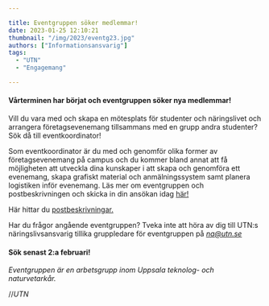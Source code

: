 ```yaml
---

title: Eventgruppen söker medlemmar!
date: 2023-01-25 12:10:21
thumbnail: "/img/2023/eventg23.jpg"
authors: ["Informationsansvarig"]
tags: 
  - "UTN"
  - "Engagemang"

---
```


#### Vårterminen har börjat och eventgruppen söker nya medlemmar!

Vill du vara med och skapa en mötesplats för studenter och näringslivet och arrangera företagsevenemang tillsammans med en grupp andra studenter? Sök då till eventkoordinator!

Som eventkoordinator är du med och genomför olika former av företagsevenemang på campus och du kommer bland annat att få möjligheten att utveckla dina kunskaper i att skapa och genomföra ett evenemang, skapa grafiskt material och anmälningssystem samt planera logistiken inför evenemang. Läs mer om eventgruppen och postbeskrivningen och skicka in din ansökan idag [här!](https://apply.utn.se/)

Här hittar du [postbeskrivningar.](https://drive.google.com/.../0B8uSEPFZ2uc7RU1OMlVpNGdieU0) 

Har du frågor angående eventgruppen? Tveka inte att höra av dig till UTN:s näringslivsansvarig tillika gruppledare för eventgruppen på *na@utn.se*

#### Sök senast 2:a februari!

*Eventgruppen är en arbetsgrupp inom Uppsala teknolog- och naturvetarkår.*

//*UTN*